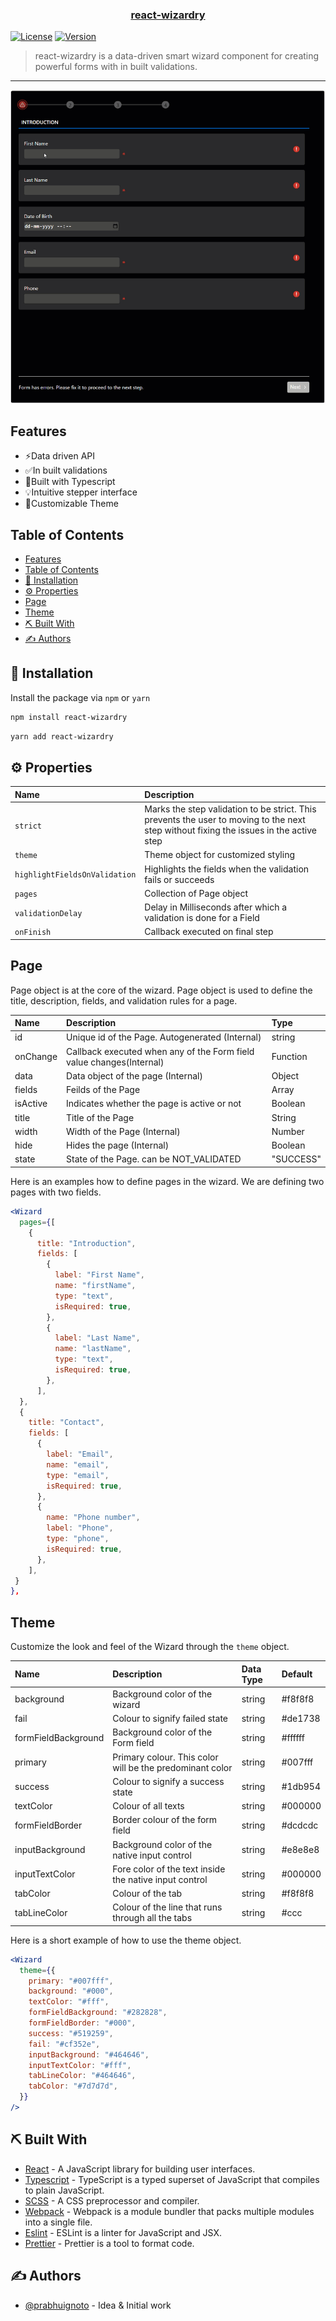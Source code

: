<p align="center">
  <a href="" rel="noopener">
 <!-- <img width=200px height=200px src="https://i.imgur.com/6wj0hh6.jpg" alt="Project logo"></a> -->
</p>

<h3 align="center">react-wizardry</h3>


[![License](https://img.shields.io/badge/license-MIT-blue.svg)](/LICENSE)
[![Version](https://badgen.net/npm/v/react-wizardry)](/Version)

</div>

> react-wizardry is a data-driven smart wizard component for creating powerful forms with in built validations.

---

![demo](./react-wizardry.gif)

## Features

- ⚡Data driven API
- ✅In built validations
- 💪Built with Typescript
- 💡Intuitive stepper interface
- 🎨Customizable Theme

## Table of Contents

- [Features](#features)
- [Table of Contents](#table-of-contents)
- [🚀 Installation](#-installation)
- [⚙️ Properties](#️-properties)
- [Page](#page)
- [Theme](#theme)
- [⛏️ Built With](#️-built-with)
- [✍️ Authors](#️-authors)

## 🚀 Installation

Install the package via `npm` or `yarn`

```sh
npm install react-wizardry
```

```sh
yarn add react-wizardry
```

## ⚙️ Properties

| Name                        | Description                                                                                                                            |
| :-------------------------- | :------------------------------------------------------------------------------------------------------------------------------------- |
| `strict`                      | Marks the step validation to be strict. This prevents the user to moving to the next step without fixing the issues in the active step |
| `theme`                       | Theme object for customized styling                                                                                                    |
| `highlightFieldsOnValidation` | Highlights the fields when the validation fails or succeeds                                                                            |
| `pages`                       | Collection of Page object                                                                                                              |
| `validationDelay`             | Delay in Milliseconds after which a validation is done for a Field                                                                     |
| `onFinish`                    | Callback executed on final step                                                                                                        |

## Page

Page object is at the core of the wizard. Page object is used to define the title, description, fields, and validation rules for a page.

| Name     | Description                                                          | Type     |
| :------- | :------------------------------------------------------------------- | :------- |
| id       | Unique id of the Page. Autogenerated (Internal)                      | string   |
| onChange | Callback executed when any of the Form field value changes(Internal) | Function |
| data     | Data object of the page (Internal)                                   | Object   |
| fields   | Feilds of the Page                                                   | Array    |
| isActive | Indicates whether the page is active or not                          | Boolean  |
| title    | Title of the Page                                                    | String   |
| width    | Width of the Page (Internal)                                         | Number   |
| hide     | Hides the page (Internal)                                            | Boolean  |
| state    | State of the Page. can be NOT_VALIDATED | "SUCCESS" | "FAIL"         | String   |

Here is an examples how to define pages in the wizard. We are defining two pages with two fields.

```jsx
<Wizard
  pages={[
    {
      title: "Introduction",
      fields: [
        {
          label: "First Name",
          name: "firstName",
          type: "text",
          isRequired: true,
        },
        {
          label: "Last Name",
          name: "lastName",
          type: "text",
          isRequired: true,
        },
      ],
  },
  {
    title: "Contact",
    fields: [
      {
        label: "Email",
        name: "email",
        type: "email",
        isRequired: true,
      },
      {
        name: "Phone number",
        label: "Phone",
        type: "phone",
        isRequired: true,
      },
    ],
 }
},
```

## Theme

Customize the look and feel of the Wizard through the `theme` object.


| Name                | Description                                              | Data Type | Default |
| :------------------ | :------------------------------------------------------- | :-------- | :------ |
| background          | Background color of the wizard                           | string    | #f8f8f8 |
| fail                | Colour to signify failed state                           | string    | #de1738 |
| formFieldBackground | Background color of the Form field                       | string    | #ffffff |
| primary             | Primary colour. This color will be the predominant color | string    | #007fff |
| success             | Colour to signify a success state                        | string    | #1db954 |
| textColor           | Colour of all texts                                      | string    | #000000 |
| formFieldBorder     | Border colour of the form field                          | string    | #dcdcdc |
| inputBackground     | Background color of the native input control             | string    | #e8e8e8 |
| inputTextColor      | Fore color of the text inside the native input control   | string    | #000000 |
| tabColor            | Colour of the tab                                        | string    | #f8f8f8 |
| tabLineColor        | Colour of the line that runs through all the tabs        | string    | #ccc    |

Here is a short example of how to use the theme object.

```jsx
<Wizard
  theme={{
    primary: "#007fff",
    background: "#000",
    textColor: "#fff",
    formFieldBackground: "#282828",
    formFieldBorder: "#000",
    success: "#519259",
    fail: "#cf352e",
    inputBackground: "#464646",
    inputTextColor: "#fff",
    tabLineColor: "#464646",
    tabColor: "#7d7d7d",
  }}
/>
```


## ⛏️ Built With

- [React](http://reactjs.org) - A JavaScript library for building user interfaces.
- [Typescript](https://www.typescriptlang.org) - TypeScript is a typed superset of JavaScript that compiles to plain JavaScript.
- [SCSS](https://sass-lang.com) - A CSS preprocessor and compiler.
- [Webpack](https://webpack.js.org) - Webpack is a module bundler that packs multiple modules into a single file.
- [Eslint](https://eslint.org) - ESLint is a linter for JavaScript and JSX.
- [Prettier](https://prettier.io) - Prettier is a tool to format code.

## ✍️ Authors

- [@prabhuignoto](https://github.com/prabhuignoto) - Idea & Initial work
